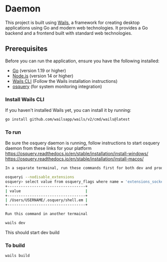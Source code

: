 # Daemon

This project is built using [Wails](https://wails.io/), a framework for creating desktop applications using Go and modern web technologies. It provides a Go backend and a frontend built with standard web technologies.

## Prerequisites

Before you can run the application, ensure you have the following installed:

- [Go](https://golang.org/dl/) (version 1.19 or higher)
- [Node.js](https://nodejs.org/) (version 14 or higher)
- [Wails CLI](https://wails.io/docs/gettingstarted/installation) (Follow the Wails installation instructions)
- [osquery](https://osquery.io/) (for system monitoring integration)


### Install Wails CLI

If you haven't installed Wails yet, you can install it by running:

```bash
go install github.com/wailsapp/wails/v2/cmd/wails@latest
```

### To run 

Be sure the osquery daemon is running, follow instructions to start osquery daemon from these links for your platform
https://osquery.readthedocs.io/en/stable/installation/install-windows/
https://osquery.readthedocs.io/en/stable/installation/install-macos/



```bash
In a separate termainal, run these commands first for both dev and prod builds

osqueryi --nodisable_extensions
osquery> select value from osquery_flags where name = 'extensions_socket';
+-----------------------------------+
| value                             |
+-----------------------------------+
| /Users/USERNAME/.osquery/shell.em |
+-----------------------------------+

Run this command in another termainal

wails dev
```
This should start dev build


### To build

```bash
wails build
```

